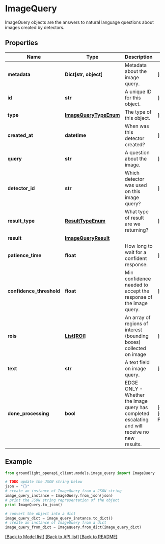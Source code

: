 # ImageQuery

ImageQuery objects are the answers to natural language questions about images created by detectors.

## Properties
Name | Type | Description | Notes
------------ | ------------- | ------------- | -------------
**metadata** | **Dict[str, object]** | Metadata about the image query. | [readonly] 
**id** | **str** | A unique ID for this object. | [readonly] 
**type** | [**ImageQueryTypeEnum**](ImageQueryTypeEnum.md) | The type of this object. | [readonly] 
**created_at** | **datetime** | When was this detector created? | [readonly] 
**query** | **str** | A question about the image. | [readonly] 
**detector_id** | **str** | Which detector was used on this image query? | [readonly] 
**result_type** | [**ResultTypeEnum**](ResultTypeEnum.md) | What type of result are we returning? | [readonly] 
**result** | [**ImageQueryResult**](ImageQueryResult.md) |  | 
**patience_time** | **float** | How long to wait for a confident response. | [readonly] 
**confidence_threshold** | **float** | Min confidence needed to accept the response of the image query. | [readonly] 
**rois** | [**List[ROI]**](ROI.md) | An array of regions of interest (bounding boxes) collected on image | [readonly] 
**text** | **str** | A text field on image query. | [readonly] 
**done_processing** | **bool** | EDGE ONLY - Whether the image query has completed escalating and will receive no new results. | [optional] [default to False]

## Example

```python
from groundlight_openapi_client.models.image_query import ImageQuery

# TODO update the JSON string below
json = "{}"
# create an instance of ImageQuery from a JSON string
image_query_instance = ImageQuery.from_json(json)
# print the JSON string representation of the object
print ImageQuery.to_json()

# convert the object into a dict
image_query_dict = image_query_instance.to_dict()
# create an instance of ImageQuery from a dict
image_query_from_dict = ImageQuery.from_dict(image_query_dict)
```
[[Back to Model list]](../README.md#documentation-for-models) [[Back to API list]](../README.md#documentation-for-api-endpoints) [[Back to README]](../README.md)


